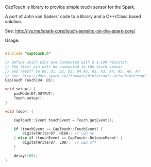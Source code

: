 CapTouch is library to provide simple touch sensor for the Spark.

A port of John van Saders' code to a library and a C++/Class based solution.

See: http://jvs.me/spark-core/touch-sensing-on-the-spark-core/

Usage:

```c++

#include "captouch.h"

// Define which pins are connected with a 1-10M resistor.
// The first pin will be connected to the touch sensor
// and *must* be D0, D1, D2, D3, D4 A0, A1, A3, A4, A5, A6, A7
// see: http://docs.spark.io/firmware/#interrupts-attachinterrupt
CapTouch Touch(D4, D5);

void setup() {
    pinMode(D7,OUTPUT);
    Touch.setup();
}

void loop() {

    CapTouch::Event touchEvent = Touch.getEvent();

    if (touchEvent == CapTouch::TouchEvent) {
		digitalWrite(D7, HIGH); // LED on
    } else if (touchEvent == CapTouch::ReleaseEvent) {
		digitalWrite(D7, LOW);  // LED off
    }

    delay(100);
}

```

